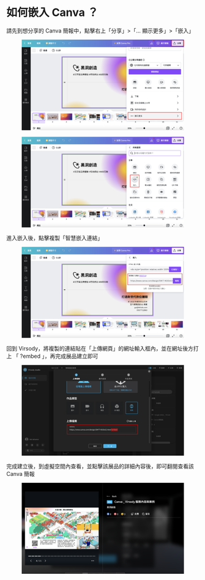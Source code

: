 # 如何嵌入 Canva ？

請先到想分享的 Canva 簡報中，點擊右上「分享」>「... 顯示更多」>「嵌入」

<figure><img src="../../../../.gitbook/assets/Frame 62.png" alt=""><figcaption></figcaption></figure>

<figure><img src="../../../../.gitbook/assets/Frame 63 (1).png" alt=""><figcaption></figcaption></figure>



進入嵌入後，點擊複製「智慧嵌入連結」

<figure><img src="../../../../.gitbook/assets/Frame 64 (1).png" alt=""><figcaption></figcaption></figure>



回到 Virsody，將複製的連結貼在「上傳網頁」的網址輸入框內，並在網址後方打上 「 ?embed 」，再完成展品建立即可

<figure><img src="../../../../.gitbook/assets/Frame 65 (1).png" alt=""><figcaption></figcaption></figure>



完成建立後，到虛擬空間內查看，並點擊該展品的詳細內容後，即可翻閱查看該 Canva 簡報

<figure><img src="../../../../.gitbook/assets/截圖 2022-12-29 下午6.45.00.png" alt=""><figcaption></figcaption></figure>
